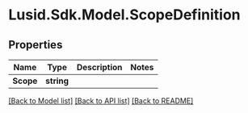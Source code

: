 
# Lusid.Sdk.Model.ScopeDefinition

## Properties

Name | Type | Description | Notes
------------ | ------------- | ------------- | -------------
**Scope** | **string** |  | 

[[Back to Model list]](../README.md#documentation-for-models)
[[Back to API list]](../README.md#documentation-for-api-endpoints)
[[Back to README]](../README.md)

